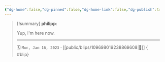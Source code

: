 ```yaml
---
{"dg-home":false,"dg-pinned":false,"dg-home-link":false,"dg-publish":true,"type":"blip","disabled rules":["yaml-title","yaml-title-alias","file-name-heading"],"title":"philipp on mastodon @ 2023-01-16","created-date":"2023-01-16T08:48:56","id":109698019238869600,"updated-date":"2025-05-02T08:50:43","dg-path":"blips/109698019238869608.md","permalink":"/blips/109698019238869608/","dgPassFrontmatter":true,"created":"2023-01-16T08:48:56","updated":"2025-05-02T08:50:43"}
---
```


> [!summary] **philipp**:
>
> Yup, I'm here now.
> - - -
>
> 🗓️ `Mon, Jan 16, 2023` · [[public/blips/109698019238869608\|🔗]]
{ #blip}

